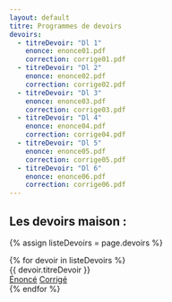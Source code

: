 ```yaml
---
layout: default
titre: Programmes de devoirs
devoirs:
  - titreDevoir: "Dl 1"
    enonce: enonce01.pdf
    correction: corrige01.pdf
  - titreDevoir: "Dl 2"
    enonce: enonce02.pdf
    correction: corrige02.pdf
  - titreDevoir: "Dl 3"
    enonce: enonce03.pdf
    correction: corrige03.pdf
  - titreDevoir: "Dl 4"
    enonce: enonce04.pdf
    correction: corrige04.pdf
  - titreDevoir: "Dl 5"
    enonce: enonce05.pdf
    correction: corrige05.pdf
  - titreDevoir: "Dl 6"
    enonce: enonce06.pdf
    correction: corrige06.pdf
---
```


## Les devoirs maison :

{% assign listeDevoirs = page.devoirs %}
<div class="panel list-group" id="tableDL">
{% for devoir in listeDevoirs %}
  <div class="list-group-item" >{{ devoir.titreDevoir }} 
    <div class="btn-group btn-group-sm pull-right">
      <a href="{{ devoir.enonce }}" class="btn btn-default">Énoncé</a>
      <a href="{{ devoir.correction }}" class="btn btn-primary">Corrigé</a>
    </div>
  </div>{% 
  endfor %}
</div>
